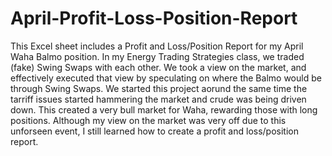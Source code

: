 # April-Profit-Loss-Position-Report

This Excel sheet includes a Profit and Loss/Position Report for my April Waha Balmo position. In my Energy Trading Strategies class, we traded (fake) Swing Swaps with each other. We took a view on the market, and effectively executed that view by speculating on where the Balmo would be through Swing Swaps. We started this project aorund the same time the tarriff issues started hammering the market and crude was being driven down. This created a very bull market for Waha, rewarding those with long positions. Although my view on the market was very off due to this unforseen event, I still learned how to create a profit and loss/position report.
